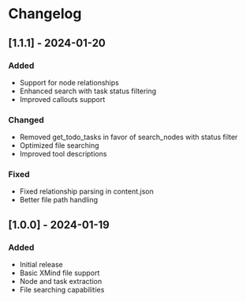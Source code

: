 # Changelog

## [1.1.1] - 2024-01-20

### Added
- Support for node relationships
- Enhanced search with task status filtering
- Improved callouts support

### Changed
- Removed get_todo_tasks in favor of search_nodes with status filter
- Optimized file searching
- Improved tool descriptions

### Fixed
- Fixed relationship parsing in content.json
- Better file path handling

## [1.0.0] - 2024-01-19

### Added
- Initial release
- Basic XMind file support
- Node and task extraction
- File searching capabilities
